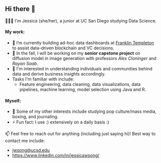 ## Hi there 👋

👩🏻‍💻 I'm Jessica (she/her), a junior at UC San Diego studying Data Science. 

#### My work:
- 🔭 I’m currently building ad-hoc data dashboards at [Franklin Templeton](https://www.franklintempleton.com/) to assist data-driven blockchain and VC decisions.
- 🌱 In the fall, I will be working on my **senior capstone project** on diffusion model in image generation with professors _Alex Cloninger_ and _Rayan Saab_.
- 🤩 I'm interested in understanding individuals and communities behind data and derive business insights accordingly.
- Tasks I'm familiar with include:
    - Feature engineering, data cleaning, data visualizations, data pipelines, machine learning, model selection using Java and R. 

#### Myself:
- 💬 Some of my other interests include studying pop culture/mass media, boxing, and journaling.
- ⚡ Fun fact: I use :) extensively on a daily basis :)

📫 Feel free to reach out for anything (including just saying hi)! Best way to contact me include:
  - jwsong@ucsd.edu
  - https://www.linkedin.com/in/jessicawsong/

<!--
**7essicas/7essicas** is a ✨ _special_ ✨ repository because its `README.md` (this file) appears on your GitHub profile.

Here are some ideas to get you started:

a list of sunshine pictures i've taken!

- 
- 🌱 I’m currently learning ...
- 👯 I’m looking to collaborate on ...
- 🤔 I’m looking for help with ...
- 💬 Ask me about ...
- 📫 How to reach me: ...
- 😄 Pronouns: ...
- ⚡ Fun fact: ...
-->
